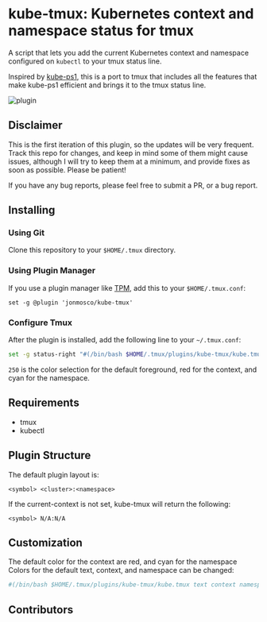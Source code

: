 # kube-tmux: Kubernetes context and namespace status for tmux

A script that lets you add the current Kubernetes context and namespace configured
on `kubectl` to your tmux status line.

Inspired by [kube-ps1](https://github.com/jonmosco/kube-ps1), this is a port
to tmux that includes all the features that make kube-ps1 efficient and brings
it to the tmux status line.

![plugin](img/screenshot4.png)

## Disclaimer

This is the first iteration of this plugin, so the updates will be very
frequent.  Track this repo for changes, and keep in mind some of them
might cause issues, although I will try to keep them at a minimum, and provide
fixes as soon as possible. Please be patient!

If you have any bug reports, please feel free to submit a PR, or a bug report.

## Installing

### Using Git

Clone this repository to your `$HOME/.tmux` directory.

### Using Plugin Manager

If you use a plugin manager like [TPM](https://github.com/tmux-plugins/tpm),
add this to your `$HOME/.tmux.conf`:

    set -g @plugin 'jonmosco/kube-tmux'

### Configure Tmux

After the plugin is installed, add the following line to your `~/.tmux.conf`:

```bash
set -g status-right "#(/bin/bash $HOME/.tmux/plugins/kube-tmux/kube.tmux 250 red cyan)"
```

`250` is the color selection for the default foreground, red for the context,
and cyan for the namespace.

## Requirements

* tmux
* kubectl

## Plugin Structure

The default plugin layout is:

```
<symbol> <cluster>:<namespace>
```

If the current-context is not set, kube-tmux will return the following:

```
<symbol> N/A:N/A
```

## Customization
The default color for the context are red, and cyan for the namespace
Colors for the default text, context, and namespace can be changed:

```bash
#(/bin/bash $HOME/.tmux/plugins/kube-tmux/kube.tmux text context namespace)
```

## Contributors
